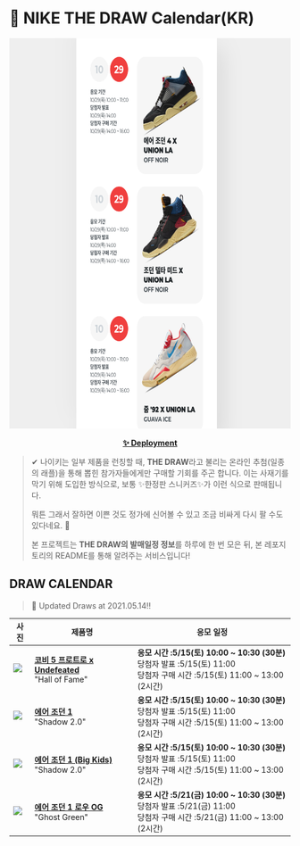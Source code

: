 # 👟 NIKE THE DRAW Calendar(KR)

<div align="center">
  <a href="https://junhoyeo.github.io/NIKE-THE-DRAW-Calendar/">
    <img src="./docs/images/preview.png" alt="Preview image of deployed application" height="700px" width="700px" />
  </a>
</div>

<p align="center">
  <a href="https://junhoyeo.github.io/NIKE-THE-DRAW-Calendar/">
    <strong>✨ Deployment</strong>
  </a>
</p>

> ✔ 나이키는 일부 제품을 런칭할 때, **THE DRAW**라고 불리는 온라인 추첨(일종의 래플)을 통해 뽑힌 참가자들에게만 구매할 기회를 주곤 합니다. 이는 사재기를 막기 위해 도입한 방식으로, 보통 ✨한정판 스니커즈✨가 이런 식으로 판매됩니다.
>
> 뭐튼 그래서 잘하면 이쁜 것도 정가에 신어볼 수 있고 조금 비싸게 다시 팔 수도 있다네요. 🤭
>
> 본 프로젝트는 **THE DRAW의 발매일정 정보**를 하루에 한 번 모은 뒤, 본 레포지토리의 README를 통해 알려주는 서비스입니다!

## DRAW CALENDAR

<!-- DRAW CALENDAR: START -->

> 👟 Updated Draws at 2021.05.14‼️

| 사진 | 제품명 | 응모 일정 |
| --- | ---- | ------- |
| <img src="https://static-breeze.nike.co.kr/kr/ko_kr/cmsstatic/product/DA6809-700/64b94194-d4d0-43f2-8a5c-03b70f3feac3_primary.jpg?snkrBrowse" width="256" /> | <a href="https://www.nike.com/kr/launch/t/men/fw/basketball/DA6809-700/egxy24/kobe-v-protro-undftd"><strong>코비 5 프로트로 x Undefeated</strong><br /></a> "Hall of Fame" | <strong>응모 시간 :5/15(토) 10:00 ~ 10:30 (30분)</strong><br />당첨자 발표 :5/15(토) 11:00<br />당첨자 구매 시간 :5/15(토) 11:00 ~ 13:00 (2시간) |
| <img src="https://static-breeze.nike.co.kr/kr/ko_kr/cmsstatic/product/555088-035/f0c1ec83-b28c-4664-9856-0d35e6ccba13_primary.jpg?snkrBrowse" width="256" /> | <a href="https://www.nike.com/kr/launch/t/men/fw/basketball/555088-035/lghs63/air-jordan-1-retro-high-og"><strong>에어 조던 1</strong><br /></a> "Shadow 2.0" | <strong>응모 시간 :5/15(토) 10:00 ~ 10:30 (30분)</strong><br />당첨자 발표 :5/15(토) 11:00<br />당첨자 구매 시간 :5/15(토) 11:00 ~ 13:00 (2시간) |
| <img src="https://static-breeze.nike.co.kr/kr/ko_kr/cmsstatic/product/575441-035/20330730-edc6-4a24-bb29-ec972bd80093_primary.jpg?snkrBrowse" width="256" /> | <a href="https://www.nike.com/kr/launch/t/junior/fw/basketball/575441-035/dlgr84/air-jordan-1-retro-high-og-gs"><strong>에어 조던 1 (Big Kids)</strong><br /></a> "Shadow 2.0" | <strong>응모 시간 :5/15(토) 10:00 ~ 10:30 (30분)</strong><br />당첨자 발표 :5/15(토) 11:00<br />당첨자 구매 시간 :5/15(토) 11:00 ~ 13:00 (2시간) |
| <img src="https://static-breeze.nike.co.kr/kr/ko_kr/cmsstatic/product/DM7837-103/aaceb74a-50e2-4702-afc5-96f1136f915c_primary.jpg?snkrBrowse" width="256" /> | <a href="https://www.nike.com/kr/launch/t/men/fw/basketball/DM7837-103/cuwq65/air-jordan-1-low-og"><strong>에어 조던 1 로우 OG</strong><br /></a> "Ghost Green" | <strong>응모 시간 :5/21(금) 10:00 ~ 10:30 (30분)</strong><br />당첨자 발표 :5/21(금) 11:00<br />당첨자 구매 시간 :5/21(금) 11:00 ~ 13:00 (2시간) |

<!-- DRAW CALENDAR: END -->

